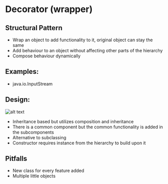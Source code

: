 # Decorator (wrapper)
## Structural Pattern
- Wrap an object to add functionality to it, original object can stay the same
- Add behaviour to an object without affecting other parts of the hierarchy
- Compose behaviour dynamically

## Examples:
- java.io.InputStream

## Design:

![alt text](https://i.imgur.com/BfZmWFE.png "Decorator UML Diagram")

- Inheritance based but utilizes composition and inheritance
- There is a common component but the common functionality is added in the subcomponents
- Alternative to subclassing
- Constructor requires instance from the hierarchy to build upon it

## Pitfalls
- New class for every feature added
- Multiple little objects
